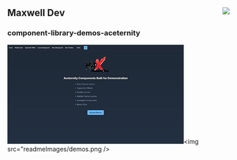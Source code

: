 ## Maxwell Dev            <img src="https://storage.googleapis.com/dinan/assets/maxwell.png" align="right">

### component-library-demos-aceternity

<img src="readmeImages/demo.png" /><img src="readmeImages/demos.png />
